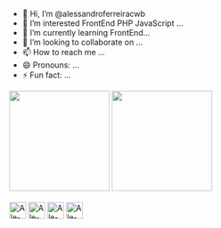 - 👋 Hi, I’m @alessandroferreiracwb
- 👀 I’m interested FrontEnd PHP JavaScript ...
- 🌱 I’m currently learning FrontEnd...
- 💞️ I’m looking to collaborate on ...
- 📫 How to reach me ...
- 😄 Pronouns: ...
- ⚡ Fun fact: ...

<!---
alessandroferreiracwb/alessandroferreiracwb is a ✨ special ✨ repository because its `README.md` (this file) appears on your GitHub profile.
You can click the Preview link to take a look at your changes.
--->
<div>
  <img height="180em" src="https://github-readme-stats.vercel.app/api?username=alessandroferreiracwb&show_icons=true&theme=dracula&include_all_comits=true&count_private=true" />
<img height="180em" src="https://github-readme-stats.vercel.app/api/top-langs/?username=alessandroferreiracwb&layout=compact&langs_count=16&theme=dracula"/>
</div>


<div style="display: inline_block"><br>
    <img align="center" alt="Ale-HTML" height="30" width"40" src="https://cdn.jsdelivr.net/gh/devicons/devicon@latest/icons/html5/html5-original.svg" />    
    <img align="center" alt="Ale-CSS" height="30" width"40" src="https://cdn.jsdelivr.net/gh/devicons/devicon@latest/icons/css3/css3-original.svg" />                
    <img align="center" alt="Ale-Js" height="30" width"40" src="https://cdn.jsdelivr.net/gh/devicons/devicon@latest/icons/javascript/javascript-plain.svg" />  
    <img align="center" alt="Ale-Arduino" height="30" width"40" src="https://cdn.jsdelivr.net/gh/devicons/devicon@latest/icons/arduino/arduino-original-wordmark.svg" />
          
</div>


